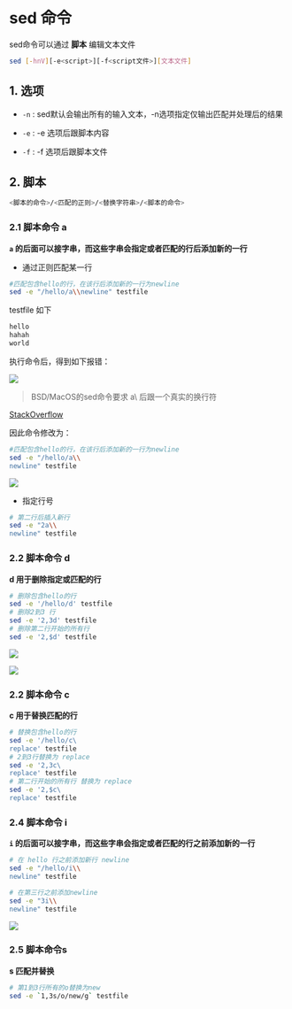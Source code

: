 # sed 命令 

sed命令可以通过 **脚本** 编辑文本文件

```sh
sed [-hnV][-e<script>][-f<script文件>][文本文件]
```

## 1. 选项

- `-n` : sed默认会输出所有的输入文本，-n选项指定仅输出匹配并处理后的结果

- `-e` : -e 选项后跟脚本内容

- `-f` : -f 选项后跟脚本文件


## 2. 脚本

```sh
<脚本的命令>/<匹配的正则>/<替换字符串>/<脚本的命令>
```

### 2.1 脚本命令 a

**`a` 的后面可以接字串，而这些字串会指定或者匹配的行后添加新的一行**

- 通过正则匹配某一行

```sh 
#匹配包含hello的行，在该行后添加新的一行为newline
sed -e "/hello/a\\newline" testfile
```

testfile 如下
```txt
hello
hahah
world
```
执行命令后，得到如下报错：

![](https://gitee.com/existorlive/exist-or-live-pic/raw/master/202203181510378.png)

> BSD/MacOS的sed命令要求 a\ 后跟一个真实的换行符

[StackOverflow](https://stackoverflow.com/questions/40843994/extra-characters-after-at-the-end-of-a-command)

因此命令修改为：
```sh
#匹配包含hello的行，在该行后添加新的一行为newline
sed -e "/hello/a\\
newline" testfile
```

![](https://gitee.com/existorlive/exist-or-live-pic/raw/master/202203181513803.png)


- 指定行号

```sh 
# 第二行后插入新行
sed -e "2a\\
newline" testfile
```

### 2.2 脚本命令 d

**d 用于删除指定或匹配的行**

```sh
# 删除包含hello的行
sed -e '/hello/d' testfile 
# 删除2到3 行
sed -e '2,3d' testfile 
# 删除第二行开始的所有行
sed -e '2,$d' testfile 
```
![](https://gitee.com/existorlive/exist-or-live-pic/raw/master/202203181532146.png)

![](https://gitee.com/existorlive/exist-or-live-pic/raw/master/202203181533045.png)


### 2.2 脚本命令 c

**c 用于替换匹配的行**

```sh
# 替换包含hello的行
sed -e '/hello/c\
replace' testfile 
# 2到3行替换为 replace
sed -e '2,3c\
replace' testfile 
# 第二行开始的所有行 替换为 replace
sed -e '2,$c\
replace' testfile 
```

### 2.4 脚本命令 i

**`i` 的后面可以接字串，而这些字串会指定或者匹配的行之前添加新的一行**

```sh 
# 在 hello 行之前添加新行 newline
sed -e "/hello/i\\
newline" testfile

# 在第三行之前添加newline
sed -e "3i\\
newline" testfile
```

![](https://gitee.com/existorlive/exist-or-live-pic/raw/master/202203181542676.png)

### 2.5 脚本命令s

**s 匹配并替换**

```sh
# 第1到3行所有的o替换为new
sed -e `1,3s/o/new/g` testfile
```

